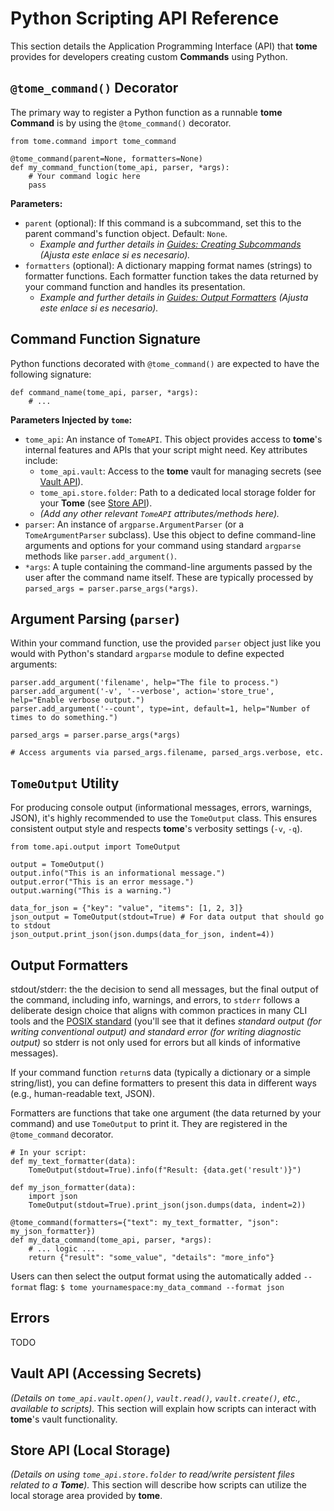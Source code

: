 # Python Scripting API Reference

This section details the Application Programming Interface (API) that **tome**
provides for developers creating custom **Commands** using Python.

## `@tome_command()` Decorator

The primary way to register a Python function as a runnable **tome** **Command**
is by using the `@tome_command()` decorator.

    from tome.command import tome_command

    @tome_command(parent=None, formatters=None)
    def my_command_function(tome_api, parser, *args):
        # Your command logic here
        pass

**Parameters:**

* `parent` (optional): If this command is a subcommand, set this to the parent
  command's function object. Default: `None`.
    * *Example and further details in [Guides: Creating
      Subcommands](../guides/first_script.md#creating-subcommands) (Ajusta este
      enlace si es necesario).*
* `formatters` (optional): A dictionary mapping format names (strings) to
  formatter functions. Each formatter function takes the data returned by your
  command function and handles its presentation.
    * *Example and further details in [Guides: Output
      Formatters](../guides/first_script.md#enhancing-output-with-formatters)
      (Ajusta este enlace si es necesario).*

## Command Function Signature

Python functions decorated with `@tome_command()` are expected to have the
following signature:

    def command_name(tome_api, parser, *args):
        # ...

**Parameters Injected by `tome`:**

* `tome_api`: An instance of `TomeAPI`. This object provides access to
  **tome**'s internal features and APIs that your script might need. Key
  attributes include:
    * `tome_api.vault`: Access to the **tome** vault for managing secrets (see
      [Vault API](#vault-api)).
    * `tome_api.store.folder`: Path to a dedicated local storage folder for your
      **Tome** (see [Store API](#store-api)).
    * *(Add any other relevant `TomeAPI` attributes/methods here).*
* `parser`: An instance of `argparse.ArgumentParser` (or a `TomeArgumentParser`
  subclass). Use this object to define command-line arguments and options for
  your command using standard `argparse` methods like `parser.add_argument()`.
* `*args`: A tuple containing the command-line arguments passed by the user
  after the command name itself. These are typically processed by `parsed_args =
  parser.parse_args(*args)`.

## Argument Parsing (`parser`)

Within your command function, use the provided `parser` object just like you
would with Python's standard `argparse` module to define expected arguments:

    parser.add_argument('filename', help="The file to process.")
    parser.add_argument('-v', '--verbose', action='store_true', help="Enable verbose output.")
    parser.add_argument('--count', type=int, default=1, help="Number of times to do something.")

    parsed_args = parser.parse_args(*args)

    # Access arguments via parsed_args.filename, parsed_args.verbose, etc.

## `TomeOutput` Utility

For producing console output (informational messages, errors, warnings, JSON),
it's highly recommended to use the `TomeOutput` class. This ensures consistent
output style and respects **tome**'s verbosity settings (`-v`, `-q`).

    from tome.api.output import TomeOutput

    output = TomeOutput()
    output.info("This is an informational message.")
    output.error("This is an error message.")
    output.warning("This is a warning.")

    data_for_json = {"key": "value", "items": [1, 2, 3]}
    json_output = TomeOutput(stdout=True) # For data output that should go to stdout
    json_output.print_json(json.dumps(data_for_json, indent=4))

## Output Formatters

stdout/stderr: the the decision to send all messages, but the final output of
the command, including info, warnings, and errors, to `stderr` follows a
deliberate design choice that aligns with common practices in many CLI tools and
the [POSIX
standard](https://pubs.opengroup.org/onlinepubs/9699919799/functions/stderr.html)
(you'll see that it defines _standard output (for writing conventional output)
and standard error (for writing diagnostic output)_ so stderr is not only used
for errors but all kinds of informative messages).

If your command function `return`s data (typically a dictionary or a simple
string/list), you can define formatters to present this data in different ways
(e.g., human-readable text, JSON).

Formatters are functions that take one argument (the data returned by your
command) and use `TomeOutput` to print it. They are registered in the
`@tome_command` decorator.

    # In your script:
    def my_text_formatter(data):
        TomeOutput(stdout=True).info(f"Result: {data.get('result')}")

    def my_json_formatter(data):
        import json
        TomeOutput(stdout=True).print_json(json.dumps(data, indent=2))

    @tome_command(formatters={"text": my_text_formatter, "json": my_json_formatter})
    def my_data_command(tome_api, parser, *args):
        # ... logic ...
        return {"result": "some_value", "details": "more_info"}

Users can then select the output format using the automatically added `--format`
flag: `$ tome yournamespace:my_data_command --format json`

## Errors

TODO

## Vault API (Accessing Secrets)
*(Details on `tome_api.vault.open()`, `vault.read()`, `vault.create()`, etc.,
available to scripts).* This section will explain how scripts can interact with
**tome**'s vault functionality.

## Store API (Local Storage)
*(Details on using `tome_api.store.folder` to read/write persistent files
related to a **Tome**).* This section will describe how scripts can utilize the
local storage area provided by **tome**.
